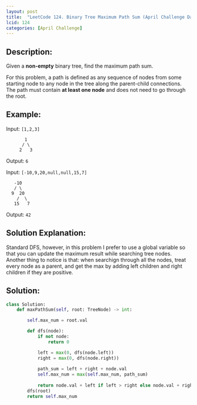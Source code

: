```yaml
---
layout: post
title:  "LeetCode 124. Binary Tree Maximum Path Sum (April Challenge Day #29)" 
lcid: 124
categories: [April Challenge]
---
```

## Description:
Given a **non-empty** binary tree, find the maximum path sum.

For this problem, a path is defined as any sequence of nodes from some starting node to any node in the tree along the parent-child connections. The path must contain **at least one node** and does not need to go through the root.

## Example:
Input: `[1,2,3]`
```
       1
      / \
     2   3
```
Output: `6`

Input: `[-10,9,20,null,null,15,7]`
```
   -10
   / \
  9  20
    /  \
   15   7
```

Output: `42`

## Solution Explanation:
Standard DFS, however, in this problem I prefer to use a global variable so that you can update the maximum result while searching tree nodes. Another thing to notice is that: when searchign through all the nodes, treat every node as a parent, and get the max by adding left children and right children if they are positive. 

## Solution:

```python
class Solution:
    def maxPathSum(self, root: TreeNode) -> int:

        self.max_num = root.val

        def dfs(node):
            if not node:
                return 0

            left = max(0, dfs(node.left))
            right = max(0, dfs(node.right))
            
            path_sum = left + right + node.val
            self.max_num = max(self.max_num, path_sum)
            
            return node.val + left if left > right else node.val + right
        dfs(root)
        return self.max_num
```
